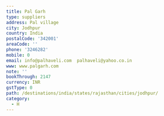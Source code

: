 ```yaml
---
title: Pal Garh
type: suppliers
address: Pal village
city: Jodhpur
country: India
postalCode: '342001'
areaCode: ''
phone: '3246282'
mobile: 0
email: info@palhaveli.com  palhaveli@yahoo.co.in
www: www.palgarh.com
note: ''
bookThrough: 2147
currency: INR
gstType: 0
path: /destinations/india/states/rajasthan/cities/jodhpur/
category:
  - H
---
```


